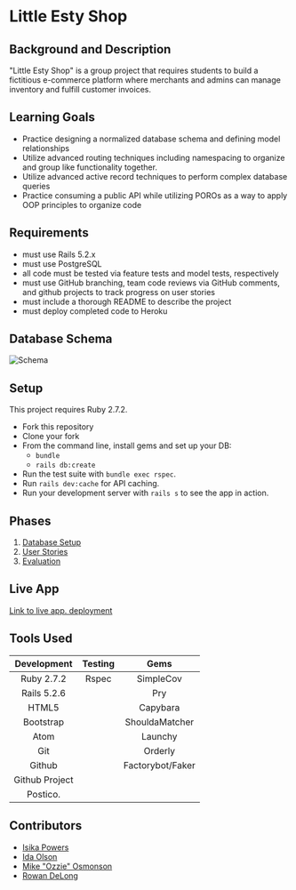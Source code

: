 # Little Esty Shop

## Background and Description

"Little Esty Shop" is a group project that requires students to build a fictitious e-commerce platform where merchants and admins can manage inventory and fulfill customer invoices.

## Learning Goals
- Practice designing a normalized database schema and defining model relationships
- Utilize advanced routing techniques including namespacing to organize and group like functionality together.
- Utilize advanced active record techniques to perform complex database queries
- Practice consuming a public API while utilizing POROs as a way to apply OOP principles to organize code

## Requirements
- must use Rails 5.2.x
- must use PostgreSQL
- all code must be tested via feature tests and model tests, respectively
- must use GitHub branching, team code reviews via GitHub comments, and github projects to track progress on user stories
- must include a thorough README to describe the project
- must deploy completed code to Heroku

## Database Schema

![Schema](https://user-images.githubusercontent.com/72399033/134418403-99e1a24c-11fb-442c-a682-01e86095ba7d.png)


## Setup

This project requires Ruby 2.7.2.

* Fork this repository
* Clone your fork
* From the command line, install gems and set up your DB:
    * `bundle`
    * `rails db:create`
* Run the test suite with `bundle exec rspec`.
* Run `rails dev:cache` for API caching.
* Run your development server with `rails s` to see the app in action.

## Phases

1. [Database Setup](./doc/db_setup.md)
1. [User Stories](./doc/user_stories.md)
1. [Evaluation](./doc/evaluation.md)

## Live App
[Link to live app. deployment](https://little-esty-shop-denver.herokuapp.com)



## Tools Used

| Development    | Testing |  Gems                 |
| :-------------:| :------:| :--------------------:|
| Ruby 2.7.2     | Rspec   | SimpleCov             |
| Rails 5.2.6    |         | Pry                   |
| HTML5          |         | Capybara              |
| Bootstrap      |         | ShouldaMatcher        |
| Atom           |         | Launchy               |
| Git            |         | Orderly               |
| Github         |         | Factorybot/Faker      |
| Github Project |         |                       |
| Postico.       |         |                       |


## Contributors

- [Isika Powers](https://github.com/Isikapowers/)
- [Ida Olson](https://github.com/idaolson)
- [Mike "Ozzie" Osmonson](https://github.com/ozzman84)
- [Rowan DeLong](https://github.com/RowanDW)
